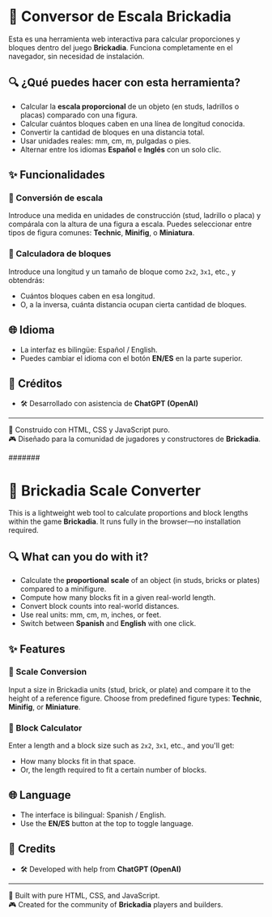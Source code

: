 # 🧱 Conversor de Escala Brickadia

Esta es una herramienta web interactiva para calcular proporciones y bloques dentro del juego **Brickadia**. Funciona completamente en el navegador, sin necesidad de instalación.

## 🔍 ¿Qué puedes hacer con esta herramienta?

- Calcular la **escala proporcional** de un objeto (en studs, ladrillos o placas) comparado con una figura.
- Calcular cuántos bloques caben en una línea de longitud conocida.
- Convertir la cantidad de bloques en una distancia total.
- Usar unidades reales: mm, cm, m, pulgadas o pies.
- Alternar entre los idiomas **Español** e **Inglés** con un solo clic.

## ✨ Funcionalidades

### 🎯 Conversión de escala
Introduce una medida en unidades de construcción (stud, ladrillo o placa) y compárala con la altura de una figura a escala. Puedes seleccionar entre tipos de figura comunes: **Technic**, **Minifig**, o **Miniatura**.

### 📐 Calculadora de bloques
Introduce una longitud y un tamaño de bloque como `2x2`, `3x1`, etc., y obtendrás:
- Cuántos bloques caben en esa longitud.
- O, a la inversa, cuánta distancia ocupan cierta cantidad de bloques.

## 🌐 Idioma
- La interfaz es bilingüe: Español / English.
- Puedes cambiar el idioma con el botón **EN/ES** en la parte superior.

## 👤 Créditos

- 🛠️ Desarrollado con asistencia de **ChatGPT (OpenAI)**

---

🔧 Construido con HTML, CSS y JavaScript puro.  
🎮 Diseñado para la comunidad de jugadores y constructores de **Brickadia**.


#######

# 🧱 Brickadia Scale Converter

This is a lightweight web tool to calculate proportions and block lengths within the game **Brickadia**. It runs fully in the browser—no installation required.

## 🔍 What can you do with it?

- Calculate the **proportional scale** of an object (in studs, bricks or plates) compared to a minifigure.
- Compute how many blocks fit in a given real-world length.
- Convert block counts into real-world distances.
- Use real units: mm, cm, m, inches, or feet.
- Switch between **Spanish** and **English** with one click.

## ✨ Features

### 🎯 Scale Conversion
Input a size in Brickadia units (stud, brick, or plate) and compare it to the height of a reference figure. Choose from predefined figure types: **Technic**, **Minifig**, or **Miniature**.

### 📐 Block Calculator
Enter a length and a block size such as `2x2`, `3x1`, etc., and you'll get:
- How many blocks fit in that space.
- Or, the length required to fit a certain number of blocks.

## 🌐 Language
- The interface is bilingual: Spanish / English.
- Use the **EN/ES** button at the top to toggle language.

## 👤 Credits

- 🛠️ Developed with help from **ChatGPT (OpenAI)**

---

🔧 Built with pure HTML, CSS, and JavaScript.  
🎮 Created for the community of **Brickadia** players and builders.
